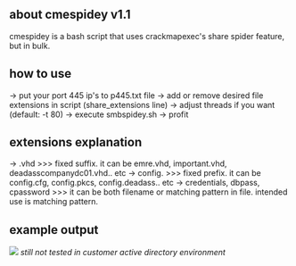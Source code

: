 ## about cmespidey v1.1
cmespidey is a bash script that uses crackmapexec's share spider feature, but in bulk.
## how to use
-> put your port 445 ip's to p445.txt file
-> add or remove desired file extensions in script (share_extensions line)
-> adjust threads if you want (default: -t 80)
-> execute smbspidey.sh
-> profit
## extensions explanation
-> .vhd >>> fixed suffix. it can be emre.vhd, important.vhd, deadasscompanydc01.vhd.. etc
-> config. >>> fixed prefix. it can be config.cfg, config.pkcs, config.deadass.. etc
-> credentials, dbpass, cpassword >>> it can be both filename or matching pattern in file. intended use is matching pattern.
## example output
![](https://raw.githubusercontent.com/crosscutsaw/cmespidey/main/cmespidey.PNG)
*still not tested in customer active directory environment*
